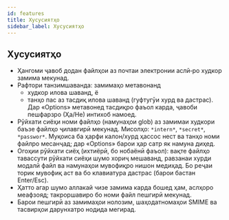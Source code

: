 ```yaml
---
id: features
title: Хусусиятҳо
sidebar_label: Хусусиятҳо
---
```


## Хусусиятҳо

- Ҳангоми ҷавоб додан файлҳои аз почтаи электронии аслӣ‑ро худкор замима мекунад.
- Рафтори танзимшаванда: замимаҳо метавонанд
  - худкор илова шаванд, ё
  - танҳо пас аз тасдиқ илова шаванд (гуфтугӯи хурд ва дастрас). Дар «Options» метавонед тасдиқро фаъол карда, ҷавоби пешфарзро (Ҳа/Не) интихоб намоед.
- Рӯйхати сиёҳи номи файлҳо (намунаҳои glob) аз замимаи худкори баъзе файлҳо ҷилавгирӣ мекунад. Мисолҳо: `*intern*`, `*secret*`, `*passwor*`.
  Муқоиса ба ҳарфи калон/хурд ҳассос нест ва танҳо номи файлро месанҷад; дар «Options» барои ҳар сатр як намуна диҳед.
- Огоҳии рӯйхати сиёҳ (ихтиёрӣ, бо нобаёнӣ фаъол): вақте файлҳо тавассути рӯйхати сиёҳи шумо хориҷ мешаванд, равзанаи хурди модалӣ файл ва намунаҳои мувофиқро нишон медиҳад. Бо реҷаи торик мувофиқ аст ва бо клавиатура дастрас (барои бастан Enter/Esc).
- Ҳатто агар шумо аллакай чизе замима карда бошед ҳам, аслҳоро меафзояд; такроршавиро бо номи файл пешгирӣ мекунад.
- Барои пешгирӣ аз замимаҳои нолозим, шаҳодатномаҳои SMIME ва тасвирҳои дарунхатро нодида мегирад.

